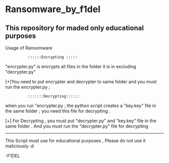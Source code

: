 # Ransomware_by_f1del
This repository for maded only educational purposes
------------------------------------------------------------
Usage of Ransomware



              ::::::Encrypting :::::
"encrypter.py" is encrypts all files in the folder it is in excluding "decrypter.py"

[+]You need to put encrypter and decrypter to same folder and you must run the encrypter.py ;

              
              :::::::Decrypting::::::
when you run "encrypter.py ; the python script creates a "key.key" file in the same folder ; you need this file for decrypting . 

[+] For Decrypting , you must put "decrypter.py" and "key.key" file in the same folder . And you must run the "decrypter.py" file for decrypting

-----------------------------------------------------------------

This Script must use for educational purposes , Please do not use it maliciously :d

-F1DEL

